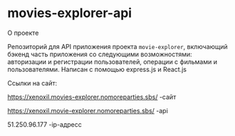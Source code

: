 # movies-explorer-api
О проекте

Репозиторий для API приложения проекта `movie-explorer`, включающий бэкенд часть приложения со следующими возможностями: авторизации и регистрации пользователей, операции с фильмами и пользователями. Написан с помощью express.js и React.js
  
Ссылки на сайт:

https://xenoxil.movies-explorer.nomoreparties.sbs/  -сайт 

https://xenoxil.movie-explorer.nomoreparties.sbs/  -api

51.250.96.177 -ip-адресс
